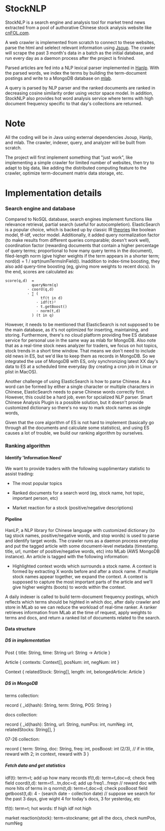 # StockNLP

StockNLP is a search engine and analysis tool for market trend news extracted from a pool of authorative Chinese stock analysis website like [cnFOL.com](http://sc.stock.cnfol.com/ggzixun/). 

A web crawler is implemented from scratch to connect to these websites, parse the html and selelect relevant information using [Jsoup](https://jsoup.org/). The crawler will scrape the past 3 month's data in a batch as the initial database, and run every day as a daemon process after the project is finished.

Parsed articles are fed into a NLP lexical parser implemented in [Hanlp](https://github.com/hankcs/HanLP). With the parsed words, we index the terms by building the term-document postings and write to a MongoDB database on [mlab](https://www.mlab.com/company/).

A query is parsed by NLP parser and the ranked documents are ranked in decreasing cosine similarity order using vector space model. In addition, StockNLP also provides hot word analysis service where terms with high document frequency specific to that day's collections are returned.  

# Note 

All the coding will be in Java using external dependencies Jsoup, Hanlp, and mlab. The crawler, indexer, query, and analyzer will be built from scratch. 

The project will first implement something that "just work", like implementing a simple crawler for limited number of websites, then try to adapt to big data, like adding the distributed computing feature to the crawler, optimize term-document matrix data storage, etc. 

# Implementation details 

### Search engine and database

Compared to NoSQL database, search engines implement functions like relevance retrieval, partial search (useful for autocompletion). ElasticSearch is a popular choice, which is backed up by classic IR [theories](https://www.elastic.co/guide/en/elasticsearch/guide/current/scoring-theory.html) like boolean model, tf-idf, vector model. Additionally, it added query normalization factor (to make results from different queries comparable; doesn't work well), coordination factor (rewarding documents that contain a higher percentage of query terms; proportional to how many query terms in the document), filed-length norm (give higher weights if the term appears in a shorter term; nord(d) = 1 / sqrt(numTermsInField)). Inaddition to index-time boosting, they also add query-time boosting (eg, giving more weights to recent docs). In the end, scores are calculated as:

```
score(q,d)  =  
            queryNorm(q)  
          · coord(q,d)    
          · ∑ (           
                tf(t in d)   
              · idf(t)²      
              · t.getBoost() 
              · norm(t,d)    
            ) (t in q)    
```

However, it needs to be mentioned that ElasticSearch is not supposed to be the main database, as it's not optimized for inserting, maintaining, and storing. Furthermore, there's no cloud platform providing free ES database service for personal use in the same way as mlab for MongoDB. Also note that as a real-time stock news analyzer for traders, we focus on hot topics, stock trends in a short time window. That means we don't need to include old news in ES, but we'd like to keep them as records in MongoDB. So we integrated the use of MongoDB with ES, only synchronizing latest XX day's data to ES at a scheduled time everyday (by creating a cron job in Linux or plist in MacOS).

Another challenge of using ElasticSearch is how to parse Chinese. As a word can be formed by either a single character or multiple characters in Chinese, ElasticSearch needs to parse Chinese words correctly first. However, this could be a hard job, even for spcialized NLP parser. Smart Chinese Analysis Plugin is a possible solution, but it doesn't provide customized dictionary so there's no way to mark stock names as single words, 

Given that the core algorithm of ES is not hard to implement (basically go through all the documents and calculate some statistics), and using ES causes a lot of trouble, we build our ranking algorithm by ourselves.

### Ranking algorithm

#### Identify 'Information Need'

We want to provide traders with the following supplimentary statistic to assist trading:

- The most popular topics

- Ranked documents for a search word (eg, stock name, hot topic, important person, etc)

- Market reaction for a stock (positive/negative descriptions)

#### Pipeline

HanLP, a NLP library for Chinese language with customized dictionary (to tag stock names, positive/negative words, and stop words) is used to parse and identify target words. The crawler runs as a daemon process everyday and put the tagged article with some document-level metadata (timestamp, title, url, number of positive/negative words, etc) into MLab (AWS MongoDB instance). An article is tagged with the following information:

- Highlighted context words which surrounds a stock name. A context is formed by extracting X words before and after a stock name. If multiple stock names appear together, we expand the context. A context is supposed to capture the most important parts of the article and we'll give higher weights (boots) to words within the context.

A daily indexer is called to build term-document frequency postings, which reflects which terms should be highted in which doc, after daily crawler and store in MLab so we can reduce the workload of real-time ranker. A ranker retrieves information from MLab at the time of request, apply weights to terms and docs, and return a ranked list of documents related to the search. 

#### Data structure

##### DS in implementation 

Post {
  title: String,
  time: String
  url: String -> Article 
}

Article {
  contexts: Context[],
  posNum: int,
  negNum: int
} 

Context {
  relatedStock: String[],
  length: int,
  belongedArticle: Article
}


##### DS in MongoDB 

terms collection:

record {
  _id(hash): String,
  term: String,
  POS: String
}

docs collection:

record {
  _id(hash): String,
  url: String,
  numPos: int,
  numNeg: int,
  relatedStocks: String[],
}

07-26 collection:

record {
  term: String,
  doc: String,
  freq: int,
  posBoost: int (2/3), // if in title, reward with 2; in context, reward with 3
}

##### Fetch data and get statistics 

idf(t): term=t; add up how many records
tf(t,d): term=t,doc=d; check freq field
coord(t,d): term=t1...tn,doc=d; add up freq1...freqn // reward doc with more hits of terms in q
norm(t,d): term=t,doc=d; check posBoost field
getboost(t,d): 4 - (search date - collection date) // suppose we search for the past 3 days, give wight 4 for today's docs, 3 for yesterday, etc

tf(t): term=t;
hot words: tf high idf not high

market reaction(stock): term=stockname; get all the docs, check numPos, numNeg
